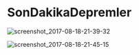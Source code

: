 # SonDakikaDepremler

![screenshot_2017-08-18-21-39-32](https://user-images.githubusercontent.com/11810774/29473193-86c510ae-845f-11e7-80c7-88cf5feaa6f8.png)

![screenshot_2017-08-18-21-45-15](https://user-images.githubusercontent.com/11810774/29473200-91d476a6-845f-11e7-9ab8-17f5ad2e617a.png)

